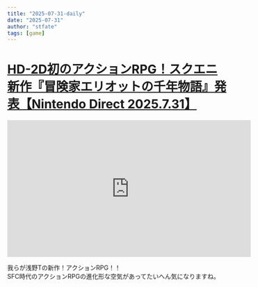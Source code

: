 ```yaml
---
title: "2025-07-31-daily"
date: "2025-07-31"
author: "stfate"
tags: [game]
---
```


# [HD-2D初のアクションRPG！スクエニ新作『冒険家エリオットの千年物語』発表【Nintendo Direct 2025.7.31】](https://www.gamespark.jp/article/2025/07/31/155634.html)

<iframe width="560" height="315" src="https://www.youtube.com/embed/H8UM3HsFAlU?si=bEUzQX5Ys5pE1jLG" title="YouTube video player" frameborder="0" allow="accelerometer; autoplay; clipboard-write; encrypted-media; gyroscope; picture-in-picture; web-share" referrerpolicy="strict-origin-when-cross-origin" allowfullscreen></iframe>

我らが浅野Tの新作！アクションRPG！！  
SFC時代のアクションRPGの進化形な空気があってたいへん気になりますね。

